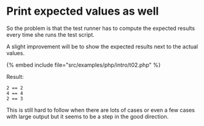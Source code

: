 # Print expected values as well



So the problem is that the test runner has to compute the expected
results every time she runs the test script.

A slight improvement will be to show the expected
results next to the actual values.

{% embed include file="src/examples/php/intro/t02.php" %}


Result:

```
2 == 2
4 == 4
2 == 3
```


This is still hard to follow when there are lots
of cases or even a few cases with large output but it seems to be
a step in the good direction.


